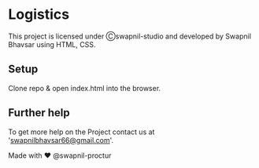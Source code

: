 # Logistics

This project is licensed under Ⓒswapnil-studio and developed by Swapnil Bhavsar using HTML, CSS.

## Setup
Clone repo & open index.html into the browser.

## Further help
To get more help on the Project contact us at 'swapnilbhavsar66@gmail.com'.

Made with ♥ @swapnil-proctur
